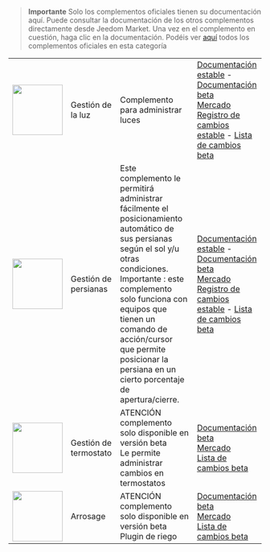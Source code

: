 
>**Importante**
>Solo los complementos oficiales tienen su documentación aquí. Puede consultar la documentación de los otros complementos directamente desde Jeedom Market. Una vez en el complemento en cuestión, haga clic en la documentación.
>Podéis ver [aquí](https://market.jeedom.com/index.php?v=d&p=market&type=plugin&categorie=automatisation) todos los complementos oficiales en esta categoría


| | | | |
|--- | --- | --- | ---|
|<img src="lightmanager/lightmanager_icon.png" class="pluginLogo" width="100" />|Gestión de la luz|Complemento para administrar luces|[Documentación estable](lightmanager/index.md) - [Documentación beta](lightmanager/beta/index.md)<br/>[Mercado](https://market.jeedom.com/index.php?v=d&p=market_display&id=4199)<br/>[Registro de cambios estable](lightmanager/changelog.md) - [Lista de cambios beta](lightmanager/beta/changelog.md)|
|<img src="sunshutter/sunshutter_icon.png" class="pluginLogo" width="100" />|Gestión de persianas|Este complemento le permitirá administrar fácilmente el posicionamiento automático de sus persianas según el sol y/u otras condiciones. Importante : este complemento solo funciona con equipos que tienen un comando de acción/cursor que permite posicionar la persiana en un cierto porcentaje de apertura/cierre.|[Documentación estable](sunshutter/index.md) - [Documentación beta](sunshutter/beta/index.md)<br/>[Mercado](https://market.jeedom.com/index.php?v=d&p=market_display&id=3793)<br/>[Registro de cambios estable](sunshutter/changelog.md) - [Lista de cambios beta](sunshutter/beta/changelog.md)|
|<img src="thermostatmanager/beta/thermostatmanager_icon.png" class="pluginLogo" width="100" />|Gestión de termostato|ATENCIÓN complemento solo disponible en versión beta<br/>Le permite administrar cambios en termostatos|[Documentación beta](thermostatmanager/beta/index.md)<br/>[Mercado](https://market.jeedom.com/index.php?v=d&p=market_display&id=4200)<br/>[Lista de cambios beta](thermostatmanager/beta/changelog.md)|
|<img src="watering/beta/watering_icon.png" class="pluginLogo" width="100" />|Arrosage|ATENCIÓN complemento solo disponible en versión beta<br/>Plugin de riego|[Documentación beta](watering/beta/index.md)<br/>[Mercado](https://market.jeedom.com/index.php?v=d&p=market_display&id=4198)<br/>[Lista de cambios beta](watering/beta/changelog.md)|
